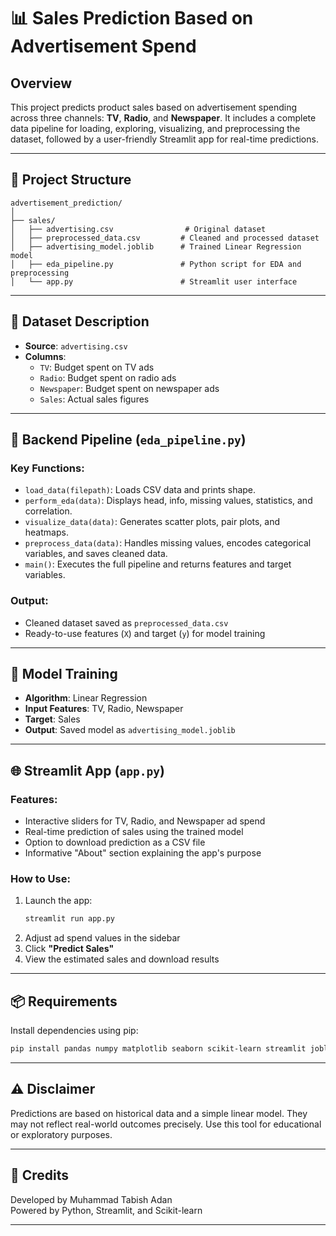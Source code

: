 # 📊 Sales Prediction Based on Advertisement Spend

## Overview
This project predicts product sales based on advertisement spending across three channels: **TV**, **Radio**, and **Newspaper**. It includes a complete data pipeline for loading, exploring, visualizing, and preprocessing the dataset, followed by a user-friendly Streamlit app for real-time predictions.

---

## 🔧 Project Structure

```
advertisement_prediction/
│
├── sales/
│   ├── advertising.csv                # Original dataset
│   ├── preprocessed_data.csv         # Cleaned and processed dataset
│   ├── advertising_model.joblib      # Trained Linear Regression model
│   ├── eda_pipeline.py               # Python script for EDA and preprocessing
│   └── app.py                        # Streamlit user interface
```

---

## 📁 Dataset Description

- **Source**: `advertising.csv`
- **Columns**:
  - `TV`: Budget spent on TV ads
  - `Radio`: Budget spent on radio ads
  - `Newspaper`: Budget spent on newspaper ads
  - `Sales`: Actual sales figures

---

## 🧪 Backend Pipeline (`eda_pipeline.py`)

### Key Functions:
- `load_data(filepath)`: Loads CSV data and prints shape.
- `perform_eda(data)`: Displays head, info, missing values, statistics, and correlation.
- `visualize_data(data)`: Generates scatter plots, pair plots, and heatmaps.
- `preprocess_data(data)`: Handles missing values, encodes categorical variables, and saves cleaned data.
- `main()`: Executes the full pipeline and returns features and target variables.

### Output:
- Cleaned dataset saved as `preprocessed_data.csv`
- Ready-to-use features (`X`) and target (`y`) for model training

---

## 🧠 Model Training

- **Algorithm**: Linear Regression
- **Input Features**: TV, Radio, Newspaper
- **Target**: Sales
- **Output**: Saved model as `advertising_model.joblib`

---

## 🌐 Streamlit App (`app.py`)

### Features:
- Interactive sliders for TV, Radio, and Newspaper ad spend
- Real-time prediction of sales using the trained model
- Option to download prediction as a CSV file
- Informative "About" section explaining the app's purpose

### How to Use:
1. Launch the app:  
   ```bash
   streamlit run app.py
   ```
2. Adjust ad spend values in the sidebar
3. Click **"Predict Sales"**
4. View the estimated sales and download results

---

## 📦 Requirements

Install dependencies using pip:

```bash
pip install pandas numpy matplotlib seaborn scikit-learn streamlit joblib
```

---

## ⚠️ Disclaimer

Predictions are based on historical data and a simple linear model. They may not reflect real-world outcomes precisely. Use this tool for educational or exploratory purposes.

---

## 🙌 Credits

Developed by Muhammad Tabish Adan  
Powered by Python, Streamlit, and Scikit-learn

---

